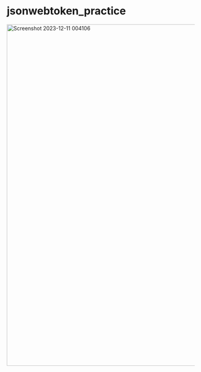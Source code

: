 # jsonwebtoken_practice

<img width="915" alt="Screenshot 2023-12-11 004106" src="https://github.com/shutupsuhani/jsonwebtoken_practice/assets/151936391/bc166703-df0a-402e-b6e0-be4a6578f92a">
